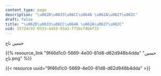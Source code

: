 ```yaml
---
content_type: page
description: "\u062D\u0633\u06CC\u0646 \u062A\u0627\u062C"
draft: false
title: "\u062D\u0633\u06CC\u0646 \u062A\u0627\u062C"
uid: 3572dc92-0333-4a59-93a3-f71bcf4bbf33
---
```

حسین تاج

{{% resource_link "9f46d1c0-5669-4e00-81d8-d62d948b4dda" "⁨حسین تاج⁩.png" %}}

{{< resource uuid="9f46d1c0-5669-4e00-81d8-d62d948b4dda" >}}